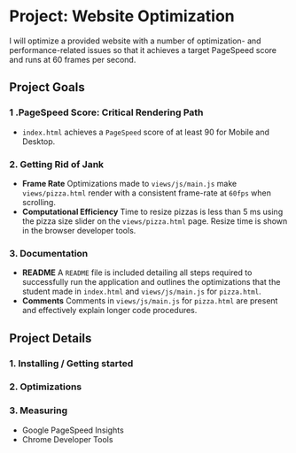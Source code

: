 # Project: Website Optimization
I will optimize a provided website with a number of optimization- and performance-related issues so that it achieves a target PageSpeed score and runs at 60 frames per second.

## Project Goals
### 1 .PageSpeed Score: Critical Rendering Path
  - `index.html` achieves a `PageSpeed` score of at least 90 for Mobile and Desktop.
### 2. Getting Rid of Jank
  - **Frame Rate**
Optimizations made to `views/js/main.js` make `views/pizza.html` render with a consistent frame-rate at `60fps` when scrolling.
  - **Computational Efficiency**
Time to resize pizzas is less than 5 ms using the pizza size slider on the `views/pizza.html` page. Resize time is shown in the browser developer tools.
### 3. Documentation
  - **README**
A `README` file is included detailing all steps required to successfully run the application and outlines the optimizations that the student made in `index.html` and `views/js/main.js` for `pizza.html`.
  - **Comments**
Comments in `views/js/main.js` for `pizza.html` are present and effectively explain longer code procedures.

## Project Details
### 1. Installing / Getting started
### 2. Optimizations
### 3. Measuring
  - Google PageSpeed Insights
  - Chrome Developer Tools


